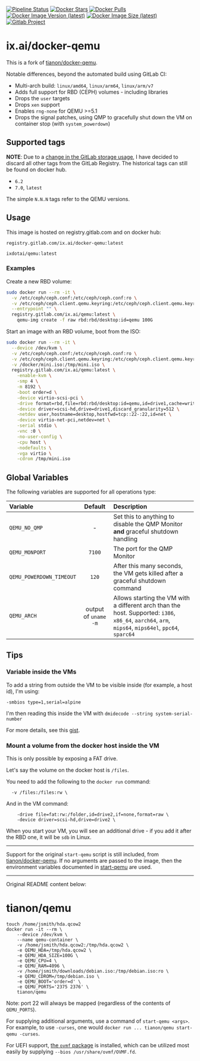 [![Pipeline Status](https://gitlab.com/ix.ai/docker-qemu/badges/master/pipeline.svg)](https://gitlab.com/ix.ai/docker-qemu/)
[![Docker Stars](https://img.shields.io/docker/stars/ixdotai/qemu.svg)](https://hub.docker.com/r/ixdotai/qemu/)
[![Docker Pulls](https://img.shields.io/docker/pulls/ixdotai/qemu.svg)](https://hub.docker.com/r/ixdotai/qemu/)
[![Docker Image Version (latest)](https://img.shields.io/docker/v/ixdotai/qemu/latest)](https://hub.docker.com/r/ixdotai/qemu/)
[![Docker Image Size (latest)](https://img.shields.io/docker/image-size/ixdotai/qemu/latest)](https://hub.docker.com/r/ixdotai/qemu/)
[![Gitlab Project](https://img.shields.io/badge/GitLab-Project-554488.svg)](https://gitlab.com/ix.ai/docker-qemu/)

# ix.ai/docker-qemu

This is a fork of [tianon/docker-qemu](https://github.com/tianon/docker-qemu).

Notable differences, beyond the automated build using GitLab CI:

* Multi-arch build: `linux/amd64`, `linux/arm64`, `linux/arm/v7`
* Adds full support for RBD (CEPH) volumes - including libraries
* Drops the `user` targets
* Drops `xen` support
* Enables `rng-none` for QEMU >=5.1
* Drops the signal patches, using QMP to gracefully shut down the VM on container stop (with `system_powerdown`)

## Supported tags

**NOTE**: Due to a [change in the GitLab storage usage](https://docs.gitlab.com/ee/user/usage_quotas.html), I have decided to discard all other tags from the GitLab Registry. The historical tags can still be found on docker hub.

* `6.2`
* `7.0`, `latest`

The simple `N.N.N` tags refer to the QEMU versions.

## Usage

This image is hosted on registry.gitlab.com and on docker hub:
```
registry.gitlab.com/ix.ai/docker-qemu:latest
```

```
ixdotai/qemu:latest
```

### Examples
Create a new RBD volume:

```sh
sudo docker run --rm -it \
  -v /etc/ceph/ceph.conf:/etc/ceph/ceph.conf:ro \
  -v /etc/ceph/ceph.client.qemu.keyring:/etc/ceph/ceph.client.qemu.keyring:ro \
  --entrypoint "" \
  registry.gitlab.com/ix.ai/qemu:latest \
    qemu-img create -f raw rbd:rbd/desktop:id=qemu 100G
```

Start an image with an RBD volume, boot from the ISO:
```sh
sudo docker run --rm -it \
  --device /dev/kvm \
  -v /etc/ceph/ceph.conf:/etc/ceph/ceph.conf:ro \
  -v /etc/ceph/ceph.client.qemu.keyring:/etc/ceph/ceph.client.qemu.keyring:ro \
  -v /docker/mini.iso:/tmp/mini.iso \
  registry.gitlab.com/ix.ai/qemu:latest \
    -enable-kvm \
    -smp 4 \
    -m 8192 \
    -boot order=d \
    -device virtio-scsi-pci \
    -drive format=rbd,file=rbd:rbd/desktop:id=qemu,id=drive1,cache=writeback,if=none \
    -device driver=scsi-hd,drive=drive1,discard_granularity=512 \
    -netdev user,hostname=desktop,hostfwd=tcp::22-:22,id=net \
    -device virtio-net-pci,netdev=net \
    -serial stdio \
    -vnc :0 \
    -no-user-config \
    -cpu host \
    -nodefaults \
    -vga virtio \
    -cdrom /tmp/mini.iso
```

## Global Variables
The following variables are supported for all operations type:

| **Variable**             | **Default**           | **Description**                                 |
|:-------------------------|:---------------------:|:------------------------------------------------|
| `QEMU_NO_QMP`            | -                     | Set this to anything to disable the QMP Monitor **and** graceful shutdown handling |
| `QEMU_MONPORT`           | `7100`                | The port for the QMP Monitor |
| `QEMU_POWERDOWN_TIMEOUT` | `120`                 | After this many seconds, the VM gets killed after a graceful shutdown command |
| `QEMU_ARCH`              | output of `uname -m`  | Allows starting the VM with a different arch than the host. Supported: `i386`, `x86_64`, `aarch64`, `arm`, `mips64`, `mips64el`, `ppc64`, `sparc64` |

## Tips
### Variable inside the VMs
To add a string from outside the VM to be visible inside (for example, a host id), I'm using:
```
-smbios type=1,serial=alpine
```

I'm then reading this inside the VM with `dmidecode --string system-serial-number`

For more details, see this [gist](https://gist.github.com/smoser/290f74c256c89cb3f3bd434a27b9f64c).

### Mount a volume from the docker host inside the VM
This is only possible by exposing a FAT drive.

Let's say the volume on the docker host is `/files`.

You need to add the following to the `docker run` command:
```
  -v /files:/files:rw \
```

And in the VM command:
```
    -drive file=fat:rw:/folder,id=drive2,if=none,format=raw \
    -device driver=scsi-hd,drive=drive2 \
```

When you start your VM, you will see an additional drive - if you add it after the RBD one, it will be `sdb` in Linux.

---

Support for the original `start-qemu` script is still included, from [tianon/docker-qemu](https://github.com/tianon/docker-qemu). If no arguments are
passed to the image, then the environment variables documented in [start-qemu](start-qemu) are used.

___

Original README content below:

# tianon/qemu

	touch /home/jsmith/hda.qcow2
	docker run -it --rm \
		--device /dev/kvm \
		--name qemu-container \
		-v /home/jsmith/hda.qcow2:/tmp/hda.qcow2 \
		-e QEMU_HDA=/tmp/hda.qcow2 \
		-e QEMU_HDA_SIZE=100G \
		-e QEMU_CPU=4 \
		-e QEMU_RAM=4096 \
		-v /home/jsmith/downloads/debian.iso:/tmp/debian.iso:ro \
		-e QEMU_CDROM=/tmp/debian.iso \
		-e QEMU_BOOT='order=d' \
		-e QEMU_PORTS='2375 2376' \
		tianon/qemu

Note: port 22 will always be mapped (regardless of the contents of `QEMU_PORTS`).

For supplying additional arguments, use a command of `start-qemu <args>`. For example, to use `-curses`, one would `docker run ... tianon/qemu start-qemu -curses`.

For UEFI support, [the `ovmf` package](https://packages.debian.org/sid/ovmf) is installed, which can be utilized most easily by supplying `--bios /usr/share/ovmf/OVMF.fd`.
